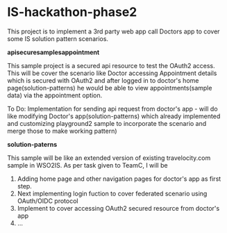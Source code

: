 # IS-hackathon-phase2

This project is to implement a 3rd party web app call Doctors app to cover some IS solution pattern scenarios. 

**apisecuresamplesappointment**

This sample project is a secured api resource to test the OAuth2 access. This will be cover the scenario like Doctor accessing Appointment details which is secured with OAuth2 and after logged in to doctor's home page(solution-patterns) he would be able to view appointments(sample data) via the appointment option.

To Do: Implementation for sending api request from doctor's app - will do like modifying Doctor's app(solution-patterns) which already implemented and customizing playground2 sample to incorporate the scenario and merge those to make working pattern) 

**solution-paterns**

This sample will be like an extended version of existing travelocity.com sample in WSO2IS.
As per task given to TeamC, I will be 
1. Adding home page and other navigation pages for doctor's app as first step. 
2. Next implementing login fuction to cover federated scenario using OAuth/OIDC protocol
3. Implement to cover accessing OAuth2 secured resource from doctor's app
4. ...
